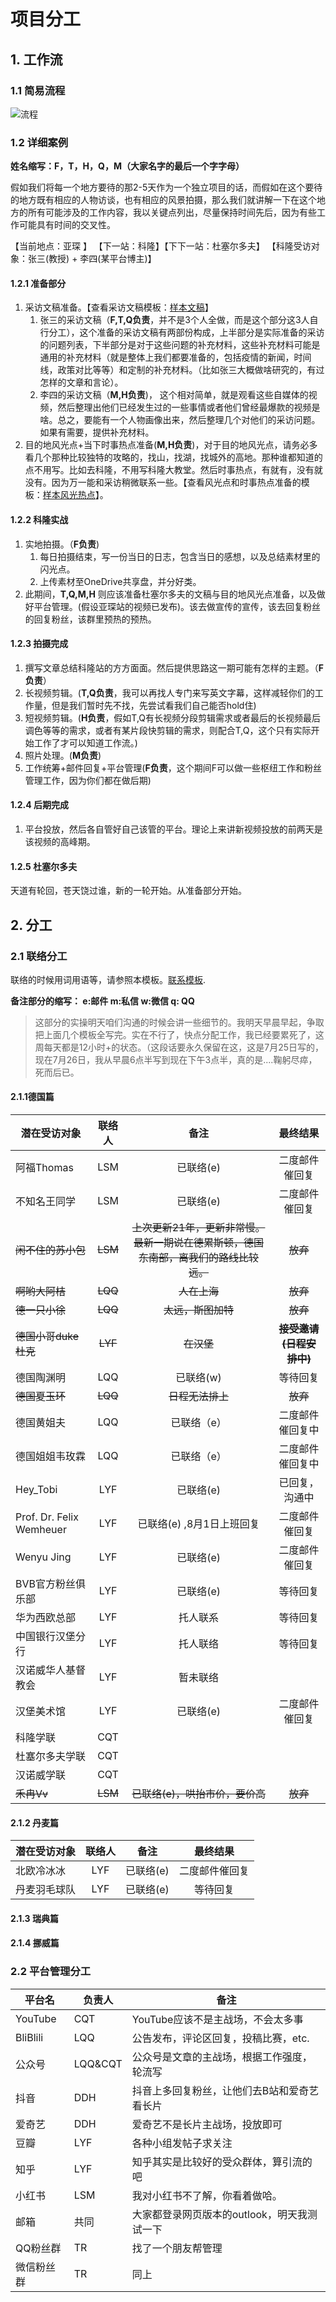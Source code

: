 # 项目分工

## 1. 工作流

### 1.1 简易流程

![流程](../Figures/流程.svg)



### 1.2  详细案例

**姓名缩写：F，T，H，Q，M（大家名字的最后一个字字母）**

假如我们将每一个地方要待的那2-5天作为一个独立项目的话，而假如在这个要待的地方既有相应的人物访谈，也有相应的风景拍摄，那么我们就讲解一下在这个地方的所有可能涉及的工作内容，我以关键点列出，尽量保持时间先后，因为有些工作可能具有时间的交叉性。

【当前地点：亚琛 】   【下一站：科隆】【下下一站：杜塞尔多夫】    【科隆受访对象：张三(教授) + 李四(某平台博主)】 

#### 1.2.1 准备部分  

1. 采访文稿准备。【查看采访文稿模板：[样本文稿](../InterviewScripts/Templete.md)】
   1. 张三的采访文稿（**F,T,Q负责**，并不是3个人全做，而是这个部分这3人自行分工），这个准备的采访文稿有两部份构成，上半部分是实际准备的采访的问题列表，下半部分是对于这些问题的补充材料，这些补充材料可能是通用的补充材料（就是整体上我们都要准备的，包括疫情的新闻，时间线，政策对比等等）和定制的补充材料。（比如张三大概做啥研究的，有过怎样的文章和言论）。
   2. 李四的采访文稿（**M,H负责**)， 这个相对简单，就是观看这些自媒体的视频，然后整理出他们已经发生过的一些事情或者他们曾经最爆款的视频是啥。总之，要能有一个人物画像出来，然后整理几个对他们的采访问题。如果有需要，提供补充材料。
2. 目的地风光点+当下时事热点准备(**M,H负责**)，对于目的地风光点，请务必多看几个那种比较独特的攻略的，找山，找湖，找城外的高地。那种谁都知道的点不用写。比如去科隆，不用写科隆大教堂。然后时事热点，有就有，没有就没有。因为万一能和采访稍微联系一些。【查看风光点和时事热点准备的模板：[样本风光热点](../Route/Templete.md)】。

#### 1.2.2 科隆实战

1. 实地拍摄。（**F负责**)
   1. 每日拍摄结束，写一份当日的日志，包含当日的感想，以及总结素材里的闪光点。
   2. 上传素材至OneDrive共享盘，并分好类。
2. 此期间，**T,Q,M,H** 则应该准备杜塞尔多夫的文稿与目的地风光点准备，以及做好平台管理。(假设亚琛站的视频已发布)。该去做宣传的宣传，该去回复粉丝的回复粉丝，该群里预热的预热。

#### 1.2.3 拍摄完成

1. 撰写文章总结科隆站的方方面面。然后提供思路这一期可能有怎样的主题。（**F负责**）
2. 长视频剪辑。(**T,Q负责**，我可以再找人专门来写英文字幕，这样减轻你们的工作量，但是我们暂时先不找，先尝试看我们自己能否hold住)
3. 短视频剪辑。(**H负责**，假如T,Q有长视频分段剪辑需求或者最后的长视频最后调色等等的需求，或者有某片段快剪辑的需求，则配合T,Q，这个只有实际开始工作了才可以知道工作流。)
4. 照片处理。(**M负责**)
5. 工作统筹+邮件回复+平台管理(**F负责**，这个期间F可以做一些枢纽工作和粉丝管理工作，因为你们都在做后期)

#### 1.2.4 后期完成

1. 平台投放，然后各自管好自己该管的平台。理论上来讲新视频投放的前两天是该视频的高峰期。

#### 1.2.5 杜塞尔多夫

天道有轮回，苍天饶过谁，新的一轮开始。从准备部分开始。



## 2. 分工

### 2.1 联络分工

联络的时候用词用语等，请参照本模板。[联系模板](../InterviewScripts/templete_contact.md).

**备注部分的缩写： e:邮件  m:私信  w:微信  q: QQ**

> 这部分的实操明天咱们沟通的时候会讲一些细节的。我明天早晨早起，争取把上面几个模板全写完。实在不行了，快点分配工作，我已经要累死了，这周每天都是12小时+的状态。（这段话要永久保留在这，这是7月25日写的，现在7月26日，我从早晨6点半写到现在下午3点半，真的是....鞠躬尽瘁，死而后已。

#### 2.1.1德国篇


| 潜在受访对象             | 联络人  |                             备注                             |           最终结果           |
| --------------------------- | :----: | :----------------------------------------------------------: | :------------: |
| 阿福Thomas               |   LSM   |                          已联络(e)                           |        二度邮件催回复        |
| 不知名王同学             |   LSM   |                          已联络(e)                           |           二度邮件催回复           |
| ~~闲不住的苏小包~~       | ~~LSM~~ | ~~上次更新21年，更新非常慢。最新一期说在德累斯顿，德国东南部，离我们的路线比较远。~~ |           ~~放弃~~           |
| ~~啊哟大阿桔~~           | ~~LQQ~~ |                         ~~人在上海~~                         |           ~~放弃~~           |
| ~~德一只小徐~~           | ~~LQQ~~ |                      ~~太远，斯图加特~~                      |           ~~放弃~~           |
| ~~德国小哥duke杜克~~     | ~~LYF~~ |                          ~~在汉堡~~                          | ~~**接受邀请(日程安排中)**~~ |
| 德国陶渊明           |   LQQ   |                          已联络(w)                       |           等待回复           |
| ~~德国夏玉环~~           | ~~LQQ~~ |                       ~~日程无法排上~~                       |           ~~放弃~~           |
| 德国黄姐夫               |   LQQ   |                         已联络（e）                          |           二度邮件催回复中           |
| 德国姐姐韦玫霖           |   LQQ   |                         已联络（e）                          |        二度邮件催回复中        |
| Hey_Tobi                 |   LYF   |                          已联络(e)                           |        已回复，沟通中        |
| Prof. Dr. Felix Wemheuer |   LYF   |                  已联络(e) ,8月1日上班回复                   |        二度邮件催回复        |
| Wenyu Jing               |   LYF   |                          已联络(e)                           |        二度邮件催回复        |
| BVB官方粉丝俱乐部        |   LYF   |                          已联络(e)                           |           等待回复           |
| 华为西欧总部             |   LYF   |                           托人联系                           |           等待回复           |
| 中国银行汉堡分行         |   LYF   |                           托人联络                           |           等待回复           |
| 汉诺威华人基督教会       |   LYF   |                           暂未联络                           |                              |
| 汉堡美术馆               |   LYF   |                          已联络(e)                           |        二度邮件催回复        |
| 科隆学联                 |   CQT   |                                                              |                              |
| 杜塞尔多夫学联           |   CQT   |                                                              |                              |
| 汉诺威学联               |   CQT   |                                                              |                              |
| ~~禾冉Vv~~               | ~~LSM~~ |               ~~已联络(e)，哄抬市价，要价高~~                | ~~放弃~~ |


#### 2.1.2 丹麦篇

| 潜在受访对象 | 联络人 |   备注    |    最终结果    |
| ------------ | :----: | :-------: | :------------: |
| 北欧冷冰冰   |  LYF   | 已联络(e) | 二度邮件催回复 |
| 丹麦羽毛球队 |  LYF   | 已联络(e) |    等待回复    |



#### 2.1.3 瑞典篇

#### 2.1.4 挪威篇





### 2.2 平台管理分工

| 平台名     | 负责人  | 备注                                        |
| ---------- | ------- | ------------------------------------------- |
| YouTube    | CQT     | YouTube应该不是主战场，不会太多事           |
| BliBlili   | LQQ     | 公告发布，评论区回复，投稿比赛，etc.        |
| 公众号     | LQQ&CQT | 公众号是文章的主战场，根据工作强度，轮流写  |
| 抖音       | DDH     | 抖音上多回复粉丝，让他们去B站和爱奇艺看长片 |
| 爱奇艺     | DDH     | 爱奇艺不是长片主战场，投放即可              |
| 豆瓣       | LYF     | 各种小组发帖子求关注                        |
| 知乎       | LYF     | 知乎其实是比较好的受众群体，算引流的吧      |
| 小红书     | LSM     | 我对小红书不了解，你看着做哈。              |
| 邮箱       | 共同    | 大家都登录网页版本的outlook，明天我测试一下 |
| QQ粉丝群   | TR      | 找了一个朋友帮管理                          |
| 微信粉丝群 | TR      | 同上                                        |

